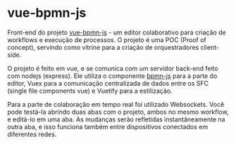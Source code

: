 # vue-bpmn-js

Front-end do projeto [vue-bpmn-js](https://vue-bpmnjs.netlify.app/#/) - um editor colaborativo para criação de workflows e execução de processos. O projeto é uma POC (Proof of concept), servindo como vitrine para a criação de orquestradores client-side.

O projeto é feito em vue, e se comunica com um servidor back-end feito com nodejs (express). Ele utiliza o componente [bpmn-js](https://bpmn.io/toolkit/bpmn-js/) para a parte do editor, Vuex para a comunicação centralizada de dados entre os SFC (single file components vue) e Vuetify para a estilização.

Para a parte de colaboração em tempo real foi utilizado Websockets. Você pode testá-la abrindo duas abas com o projeto, ambos no mesmo workflow, e editá-lo em uma aba. As mudanças serão refletidas instantâneamente na outra aba, e isso funciona também entre dispositivos conectados em diferentes redes.
